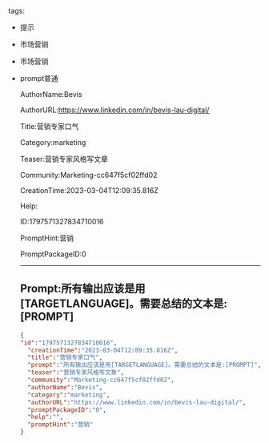   tags: 
- 提示
- 市场营销
- 市场营销
- prompt普通

  AuthorName:Bevis

  AuthorURL:https://www.linkedin.com/in/bevis-lau-digital/

  Title:营销专家口气

  Category:marketing

  Teaser:营销专家风格写文章

  Community:Marketing-cc647f5cf02ffd02

  CreationTime:2023-03-04T12:09:35.816Z

  Help:

  ID:1797571327834710016

  PromptHint:营销

  PromptPackageID:0

  ---

  ## Prompt:所有输出应该是用[TARGETLANGUAGE]。需要总结的文本是:[PROMPT]

  ```json
  {
  "id":"1797571327834710016",
    "creationTime":"2023-03-04T12:09:35.816Z",
    "title":"营销专家口气",
    "prompt":"所有输出应该是用[TARGETLANGUAGE]。需要总结的文本是:[PROMPT]",
    "teaser":"营销专家风格写文章",
    "community":"Marketing-cc647f5cf02ffd02",
    "authorName":"Bevis",
    "category":"marketing",
    "authorURL":"https://www.linkedin.com/in/bevis-lau-digital/",
    "promptPackageID":"0",
    "help":"",
    "promptHint":"营销"
  }
  ```
